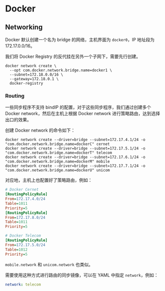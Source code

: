 # Docker

## Networking

Docker 默认创建一个名为 bridge 的网络，主机界面为 `docker0`，IP 地址段为 172.17.0.0/16。

我们将 Docker Registry 的反代挂在另外一个子网下，需要先行创建。

```shell
docker network create \
  --opt com.docker.network.bridge.name=docker1 \
  --subnet=172.18.0.0/16 \
  --gateway=172.18.0.1 \
  docker-registry
```

### Routing

一些同步程序不支持 bindIP 的配置，对于这些同步程序，我们通过创建多个 Docker network，然后在主机上根据 Docker network 进行策略路由，达到选择出口的效果。

创建 Docker network 的命令如下：

```shell
docker network create --driver=bridge --subnet=172.17.4.1/24 -o "com.docker.network.bridge.name=dockerC" cernet
docker network create --driver=bridge --subnet=172.17.5.1/24 -o "com.docker.network.bridge.name=dockerT" telecom
docker network create --driver=bridge --subnet=172.17.6.1/24 -o "com.docker.network.bridge.name=dockerM" mobile
docker network create --driver=bridge --subnet=172.17.7.1/24 -o "com.docker.network.bridge.name=dockerU" unicom
```

对应地，主机上也配置好了策略路由，例如：

```ini title="/etc/systemd/network/cernet.network"
# Docker Cernet
[RoutingPolicyRule]
From=172.17.4.0/24
Table=1011
Priority=5
[RoutingPolicyRule]
From=172.17.8.0/24
Table=1011
Priority=5
```

```ini title="/etc/systemd/network/telecom.network"
# Docker Telecom
[RoutingPolicyRule]
From=172.17.5.0/24
Table=1012
Priority=5
```

`mobile.network` 和 `unicom.network` 也类似。

需要使用这种方式进行路由的同步镜像，可以在 YAML 中指定 `network`，例如：

```yaml title="adoptium.yum.yaml"
network: telecom
```
